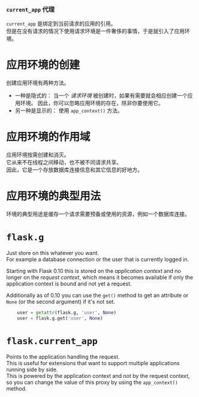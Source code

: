### `current_app` 代理
`current_app` 是绑定到当前请求的应用的引用。  
但是在没有请求的情况下使用请求环境是一件奢侈的事情，于是就引入了应用环境。

# 应用环境的创建

创建应用环境有两种方法。
* 一种是隐式的：
    当一个 *请求环境* 被创建时，如果有需要就会相应创建一个应用环境。
    因此，你可以忽略应用环境的存在，除非你要使用它。
* 另一种是显示的：
    使用 `app_context()` 方法。


# 应用环境的作用域

应用环境按需创建和消灭。  
它从来不在线程之间移动，也不被不同请求共享。  
因此，它是一个存放数据库连接信息和其它信息的好地方。


# 应用环境的典型用法

环境的典型用途是缓存一个请求需要预备或使用的资源，例如一个数据库连接。


# `flask.g`

Just store on this whatever you want.  
For example a database connection or the user that is currently logged in.

Starting with Flask 0.10 this is stored on the *application context* and no longer on the *request context*,
which means it becomes available if only the application context is bound and not yet a request.

Additionally as of 0.10 you can use the `get()` method to get an attribute or `None` (or the second argument) if it's not set.
``` python
    user = getattr(flask.g, 'user', None)
    user = flask.g.get('user', None)
```


# `flask.current_app`

Points to the application handling the request.  
This is useful for extensions that want to support multiple applications running side by side.  
This is powered by the application context and not by the request context,  
so you can change the value of this proxy by using the `app_context()` method.
